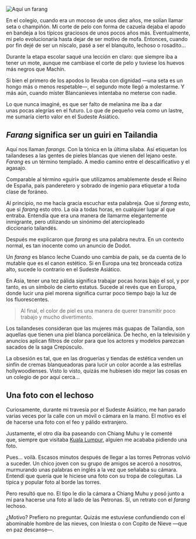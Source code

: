 ![Aquí un *farang*](https://lh3.googleusercontent.com/kMU5bDHEGIdrKwRXY_qZ_tJSZvWwn8KCT6ZB8tP_PJLd5oh2y1lt3RLW6CSNgHrjCnNvGWM9OnXzK8fn9szYXalTVHtsOHi0QSLm8KXyEkmZITeSAcQXTRV6EVFSvVi4THE_gZgmRtPYcXdvSpD8NaqXs52ZFJLKH5m_PhPRFhlMCpTNk3_tjmJhs1GxfotImbR986JowLq4qiAjZOKFF8qTQutIHdFW012hAHRyqe6HqGWVqWcvxLI_jUwBAdsskvlv7dcZu9R26D1dEkV09si7aFcVSVPkZHjgmiKRbhzBoQRx-bcTf0jW_H4c3f5zLnvVyonwzbMt5WYPU0k6EDL1gKek_B20MGeNXHC5QISBAx0izZYLnZhYln__8sPodYwNCRhaiuvR9npRaq0R4JNvj3gAuxwGh_u_ihzlfK4Hp2u8k46fPdPdsC27yac0FZ-4WU4zVNnPgE8hfh36GLg7N2oxZxNdGTX3i310d4t7n76FZyoG2Q95fiWvfXIMQBvC3eS__ON6o344ZnZ-5Rx9KL3VAuAiHZhvc9dDJ6j6q04RqLuKxAgo8PrTbdR_V5V7jvDi6XcL9zNo5U17HL0PNmKHw8RbLaOwhjIRHcig4jjaWvvog65PezYZw-dpLMF4di2pfBs9rIDpp9jcM5rT2nRhKarJAEPTlkyhJBk6a6k=w800-no)

En el colegio, cuando era un mocoso de unos diez años, me solían llamar seta o champiñón. Mi corte de pelo con forma de cazuela dejaba el apodo en bandeja a los típicos graciosos de unos pocos años más. Eventualmente, mi pelo evolucionaría hasta dejar de ser motivo de mofa. Entonces, cuando por fin dejé de ser un níscalo, pasé a ser el blanquito, lechoso o rosadito...

Durante la etapa escolar saqué una lección en claro: que siempre iba a tener un mote, aunque me cambiase el corte de pelo y tuviese los huevos más negros que Machín.

Si bien el primero de los apodos lo llevaba con dignidad —una seta es un hongo más o menos respetable—, el segundo mote llegó a molestarme. Y más aún, cuando míster Blancanieves intentaba no meterse con nadie.


Lo que nunca imaginé, es que ser falto de melanina me iba a dar unas pocas alegrías en el futuro. Lo que de pequeño veía como un lastre, me sumaría cierto valor en el Sudeste Asiático.

## *Farang* significa ser un guiri en Tailandia

Aquí nos llaman *farangs*. Con la tónica en la última sílaba. Así etiquetan los tailandeses a las gentes de pieles blancas que vienen del lejano oeste. *Farang* es un término templado. A medio camino entre el descalificativo y el agasajo.

Comparable al término «guiri» que utilizamos amablemente desde el Reino de España, país panderetero y sobrado de ingenio para etiquetar a toda clase de foráneo.

Al principio, no me hacía gracia escuchar esta palabreja. Que si *farang* esto, que si *farang* esto otro. La oía a todas horas, en cualquier lugar al que entraba. Entendía que era una manera de llamarme elegantemente inmigrante, pero utilizando un sinónimo del aterciopleado diccionario tailandés.

Después me explicaron que *farang* es una palabra neutra. En un contexto normal, es tan inocente como un anuncio de Dodot.

Un *farang* es blanco leche
Cuando uno cambia de país, se da cuenta de lo mutable que es el canon estético. Si en Europa una tez bronceada cotiza alto, sucede lo contrario en el Sudeste Asiático.

En Asia, tener una tez pálida significa trabajar pocas horas bajo el sol, y por tanto, es un símbolo de cierto estatus. Sucede al revés que en Europa, donde lucir una piel morena significa currar poco tiempo bajo la luz de los fluorescentes.

> Al final, el color de piel es una manera de querer transmitir poco trabajo y mucho divertimento.

Los tailandeses consideran que las mujeres más guapas de Tailandia, son aquellas que tienen una piel blanca porcelánica. De hecho, en la televisión y anuncios aplican filtros de color para que los actores y modelos parezcan sacados de la saga Crepúsculo.

La obsesión es tal, que en las droguerías y tiendas de estética venden un sinfín de cremas blanqueadoras para lucir un color acorde a las estrellas hollywoodienses. Visto lo visto, quizás me hubiesen ido mejor las cosas en un colegio de por aquí cerca...

## Una foto con el lechoso

Curiosamente, durante mi travesía por el Sudeste Asiático, me han parado varias veces por la calle con un móvil o cámara en la mano. El motivo es el de hacerse una foto con el feo y pálido extranjero.

Justamente, el otro día iba paseando con Chiang Muhu y le comenté que, siempre que visitaba [Kuala Lumpur](https://nomoresheet.es/kuala-lumpur), alguien me acababa pidiendo una foto.

Pues... voilà. Escasos minutos después de llegar a las torres Petronas volvió a suceder. Un chico joven con su grupo de amigos se acercó a nosotros, murmurando unas palabras en inglés a la vez que señalaba su cámara. Entendí que quería que le hiciese una foto con su tropa de coleguitas. La típica y popular foto al borde las torres.

Pero resultó que no. El tipo le dio la cámara a Chiang Muhu y posó junto a mí para hacerse una foto al lado de las Petronas. Sí, un retrato con el *farang* lechoso.

¿Motivo? Prefiero no preguntar. Quizás me estuviese confundiendo con el abominable hombre de las nieves, con Iniesta o con Copito de Nieve —que en paz descanse—.
